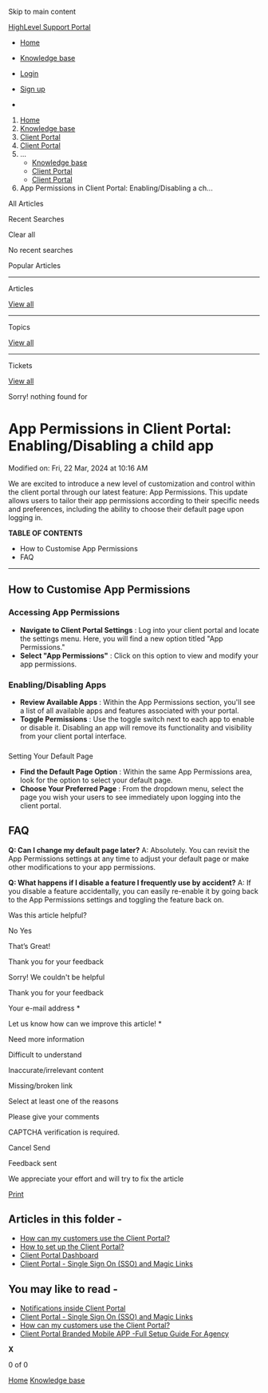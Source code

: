 Skip to main content

[ HighLevel Support Portal ](https://help.gohighlevel.com)

  * [ Home ](/support/home)
  * [ Knowledge base ](/support/solutions)

  * [Login](/support/login)
  * [Sign up](/support/signup)
  * 

  1. [Home](/support/home)
  2. [Knowledge base](/support/solutions)
  3. [Client Portal](/support/solutions/155000000004)
  4. [Client Portal](/support/solutions/folders/155000000015)
  5. ... 
     * [Knowledge base](/support/solutions)
     * [Client Portal](/support/solutions/155000000004)
     * [Client Portal](/support/solutions/folders/155000000015)
  6. App Permissions in Client Portal: Enabling/Disabling a ch...

All  Articles 

Recent Searches

Clear all

No recent searches

Popular Articles

* * *

Articles

[View all](/support/search/solutions)

* * *

Topics

[View all](/support/search/topics)

* * *

Tickets

[View all](/support/search/tickets)

Sorry! nothing found for   

# App Permissions in Client Portal: Enabling/Disabling a child app

Modified on: Fri, 22 Mar, 2024 at 10:16 AM

We are excited to introduce a new level of customization and control within the client portal through our latest feature: App Permissions. This update allows users to tailor their app permissions according to their specific needs and preferences, including the ability to choose their default page upon logging in.  

**TABLE OF CONTENTS**

  * How to Customise App Permissions
  * FAQ

* * *

## How to Customise App Permissions

### Accessing App Permissions

  * **Navigate to Client Portal Settings** : Log into your client portal and locate the settings menu. Here, you will find a new option titled "App Permissions."
  * **Select "App Permissions"** : Click on this option to view and modify your app permissions.  

### Enabling/Disabling Apps

  * **Review Available Apps** : Within the App Permissions section, you'll see a list of all available apps and features associated with your portal.
  * **Toggle Permissions** : Use the toggle switch next to each app to enable or disable it. Disabling an app will remove its functionality and visibility from your client portal interface.

###   
Setting Your Default Page

  * **Find the Default Page Option** : Within the same App Permissions area, look for the option to select your default page.
  * **Choose Your Preferred Page** : From the dropdown menu, select the page you wish your users to see immediately upon logging into the client portal.

## FAQ

**Q: Can I change my default page later?** A: Absolutely. You can revisit the App Permissions settings at any time to adjust your default page or make other modifications to your app permissions.

**Q: What happens if I disable a feature I frequently use by accident?** A: If you disable a feature accidentally, you can easily re-enable it by going back to the App Permissions settings and toggling the feature back on.

Was this article helpful?

No  Yes 

That’s Great!

Thank you for your feedback

Sorry! We couldn't be helpful

Thank you for your feedback

Your e-mail address *

Let us know how can we improve this article! *

Need more information 

Difficult to understand 

Inaccurate/irrelevant content 

Missing/broken link 

Select at least one of the reasons 

Please give your comments 

CAPTCHA verification is required. 

Cancel  Send 

Feedback sent

We appreciate your effort and will try to fix the article

[Print](javascript:print\(\))

## Articles in this folder -

  * [How can my customers use the Client Portal?](/support/solutions/articles/155000000197-how-can-my-customers-use-the-client-portal-)
  * [How to set up the Client Portal?](/support/solutions/articles/155000000193-how-to-set-up-the-client-portal-)
  * [Client Portal Dashboard](/support/solutions/articles/155000001205-client-portal-dashboard)
  * [Client Portal - Single Sign On (SSO) and Magic Links](/support/solutions/articles/155000001667-client-portal-single-sign-on-sso-and-magic-links)

## You may like to read -

  * [Notifications inside Client Portal](/support/solutions/articles/155000001719-notifications-inside-client-portal)
  * [Client Portal - Single Sign On (SSO) and Magic Links](/support/solutions/articles/155000001667-client-portal-single-sign-on-sso-and-magic-links)
  * [How can my customers use the Client Portal?](/support/solutions/articles/155000000197-how-can-my-customers-use-the-client-portal-)
  * [Client Portal Branded Mobile APP -Full Setup Guide For Agency](/support/solutions/articles/155000002617-client-portal-branded-mobile-app-full-setup-guide-for-agency)

**X**

0 of 0 []()

[Home](/support/home) [Knowledge base](/support/solutions)
